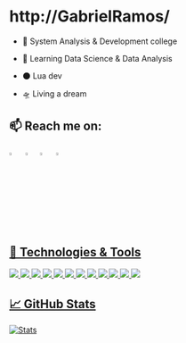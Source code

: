 # http://GabrielRamos/


- 📖  System Analysis & Development college
 
- 🌱  Learning Data Science & Data Analysis

- 🌑  Lua dev

- 🛸  Living a dream

 ## 📫 Reach me on:
  
  [<img src="https://github.com/sciencepal/sciencepal/blob/master/assets/discord-round.svg" width="3.5%"/>](https://discordapp.com/users/496809346739732490)  &nbsp; [<img src="https://img.icons8.com/color/48/000000/linkedin.png" width="3.5%"/>](https://www.linkedin.com/in/bielramos/)  &nbsp;[<img src="https://img.icons8.com/fluent/48/000000/instagram-new.png" width="3.5%"/>](https://www.instagram.com/gabriielrms/)  &nbsp; <a href="mailto:gabrielramoscardoso@hotmail.com"> <img src="https://img.icons8.com/fluent/48/000000/gmail.png" width="3.5%"/>

## 🔧 Technologies & Tools
![](https://img.shields.io/badge/OS-Linux-informational?style=flat-square&logo=linux&logoColor=white&color=9000ff)
![](https://img.shields.io/badge/OS-MacOS-informational?style=flat-square&logo=apple&logoColor=white&color=9000ff)
![](https://img.shields.io/badge/Editor-VSCode-informational?style=flat-square&logo=Visual-studio-code&logoColor=white&color=9000ff)
![](https://img.shields.io/badge/Code-JavaScript-informational?style=flat-square&logo=javascript&logoColor=white&color=9000ff)
![](https://img.shields.io/badge/Code-Lua-informational?style=flat-square&logo=lua&logoColor=white&color=9000ff)
![](https://img.shields.io/badge/Code-C++-informational?style=flat-square&logo=c%2B%2&logoColor=white&color=9000ff)
![](https://img.shields.io/badge/Code-Node.js-informational?style=flat-square&logo=node.js&logoColor=white&color=9000ff)
![](https://img.shields.io/badge/Code-React-informational?style=flat-square&logo=react&logoColor=white&color=9000ff)
![](https://img.shields.io/badge/Tools-Yarn-informational?style=flat-square&logo=yarn&logoColor=white&color=9000ff)
![](https://img.shields.io/badge/Tools-MySQL-informational?style=flat-square&logo=mysql&logoColor=white&color=9000ff)
![](https://img.shields.io/badge/Tools-Git-informational?style=flat-square&logo=git&logoColor=white&color=9000ff)
![](https://img.shields.io/badge/Shell-Bash-informational?style=flat-square&logo=gnu-bash&logoColor=white&color=9000ff)
  
  
  ## &#x1f4c8; GitHub Stats
  
  [![Stats](https://github-readme-stats.vercel.app/api?username=gabrielhz&show_icons=true&theme=radical)](https://github-readme-stats.vercel.app/api?username=sciencepal&show_icons=true&theme=radical)&nbsp; &nbsp; &nbsp; &nbsp; &nbsp; &nbsp; &nbsp; &nbsp; &nbsp; &nbsp;
  
